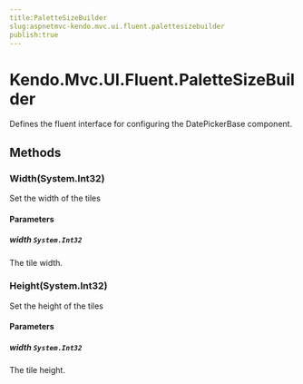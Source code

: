 ```yaml
---
title:PaletteSizeBuilder
slug:aspnetmvc-kendo.mvc.ui.fluent.palettesizebuilder
publish:true
---
```


# Kendo.Mvc.UI.Fluent.PaletteSizeBuilder
Defines the fluent interface for configuring the DatePickerBase component.



## Methods

### Width(System.Int32)
Set the width of the tiles



#### Parameters

##### width `System.Int32`
The tile width.




### Height(System.Int32)
Set the height of the tiles



#### Parameters

##### width `System.Int32`
The tile height.





